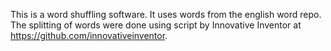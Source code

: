 This is a word shuffling software.
It uses words from the english word repo.
The splitting of words were done using script by Innovative Inventor at https://github.com/innovativeinventor.
